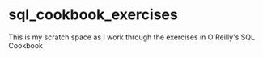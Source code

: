 # sql_cookbook_exercises
This is my scratch space as I work through the exercises in O'Reilly's SQL Cookbook
